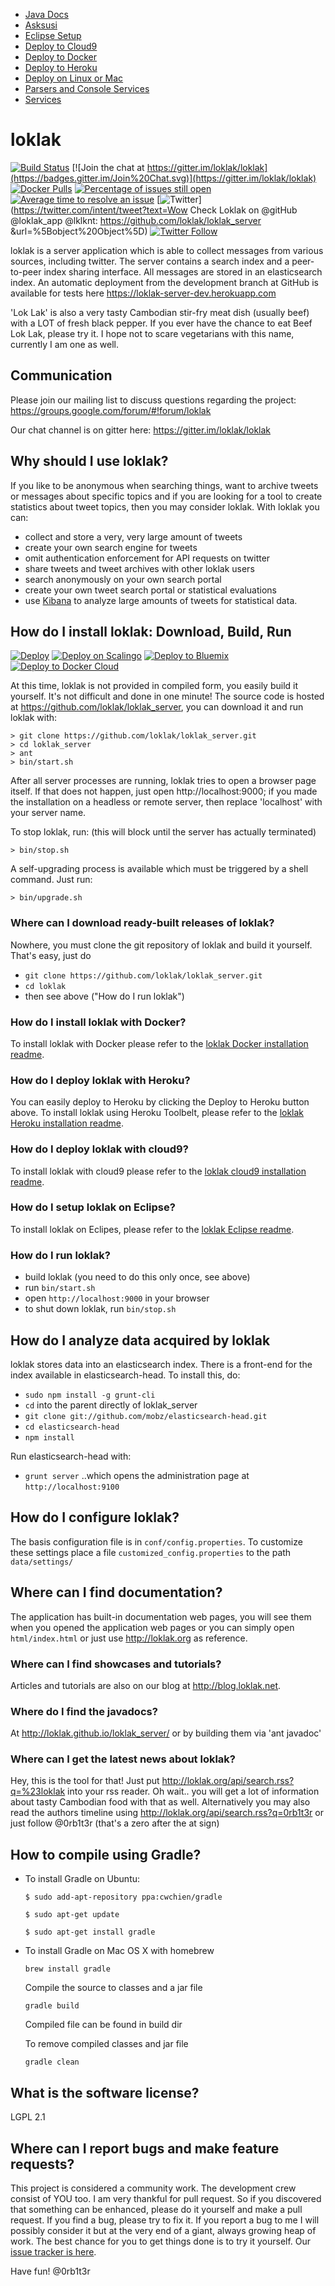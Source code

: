 - [Java Docs](/loklak_server/java/index.html)
- [Asksusi](/docs/AskSUSI.md)
- [Eclipse Setup](/docs/eclipseSetup.md)
- [Deploy to Cloud9](/docs/installation_cloud9.md)
- [Deploy to Docker](/docs/installation_docker.md)
- [Deploy to Heroku](/docs/installation_heroku.md)
- [Deploy on Linux or Mac](/docs/installation_generic.md)
- [Parsers and Console Services](/docs/parsers.md)
- [Services](/docs/parsers.md)

# loklak
[![Build Status](https://travis-ci.org/loklak/loklak_server.svg?branch=master)](https://travis-ci.org/loklak/loklak_server)
[![Join the chat at https://gitter.im/loklak/loklak](https://badges.gitter.im/Join%20Chat.svg)](https://gitter.im/loklak/loklak)
[![Docker Pulls](https://img.shields.io/docker/pulls/mariobehling/loklak.svg?maxAge=2592000?style=flat-square)](https://hub.docker.com/r/mariobehling/loklak/)
[![Percentage of issues still open](http://isitmaintained.com/badge/open/loklak/loklak_server.svg)](http://isitmaintained.com/project/loklak/loklak_server "Percentage of issues still open")
[![Average time to resolve an issue](http://isitmaintained.com/badge/resolution/loklak/loklak_server.svg)](http://isitmaintained.com/project/loklak/loklak_server "Average time to resolve an issue")
[![Twitter](https://img.shields.io/twitter/url/http/shields.io.svg?style=social)](https://twitter.com/intent/tweet?text=Wow Check Loklak on @gitHub @loklak_app @lklknt: https://github.com/loklak/loklak_server &url=%5Bobject%20Object%5D)
[![Twitter Follow](https://img.shields.io/twitter/follow/lklknt.svg?style=social&label=Follow&maxAge=2592000?style=flat-square)](https://twitter.com/lklknt)

loklak is a server application which is able to collect messages from various sources, including twitter. The server contains a search index and a peer-to-peer index sharing interface. All messages are stored in an elasticsearch index. An automatic deployment from the development branch at GitHub is available for tests here https://loklak-server-dev.herokuapp.com

'Lok Lak' is also a very tasty Cambodian stir-fry meat dish (usually beef) with a LOT of fresh black pepper. If you ever have the chance to eat Beef Lok Lak, please try it. I hope not to scare vegetarians with this name, currently I am one as well.

## Communication

Please join our mailing list to discuss questions regarding the project: https://groups.google.com/forum/#!forum/loklak

Our chat channel is on gitter here: https://gitter.im/loklak/loklak

## Why should I use loklak?

If you like to be anonymous when searching things, want to archive tweets or messages about specific topics and if you are looking for a tool to create statistics about tweet topics, then you may consider loklak. With loklak you can:

- collect and store a very, very large amount of tweets
- create your own search engine for tweets
- omit authentication enforcement for API requests on twitter
- share tweets and tweet archives with other loklak users
- search anonymously on your own search portal
- create your own tweet search portal or statistical evaluations
- use [Kibana](https://github.com/elastic/kibana) to analyze large amounts of tweets for statistical data.

## How do I install loklak: Download, Build, Run

[![Deploy](https://www.herokucdn.com/deploy/button.svg)](https://heroku.com/deploy)
[![Deploy on Scalingo](https://cdn.scalingo.com/deploy/button.svg)](https://my.scalingo.com/deploy?source=https://github.com/loklak/loklak_server)
[![Deploy to Bluemix](https://bluemix.net/deploy/button.png)](https://bluemix.net/deploy?repository=https://github.com/loklak/loklak_server)
[![Deploy to Docker Cloud](https://files.cloud.docker.com/images/deploy-to-dockercloud.svg)](https://cloud.docker.com/stack/deploy/)

At this time, loklak is not provided in compiled form, you easily build it yourself. It's not difficult and done in one minute! The source code is hosted at https://github.com/loklak/loklak_server, you can download it and run loklak with:

    > git clone https://github.com/loklak/loklak_server.git
    > cd loklak_server
    > ant
    > bin/start.sh

After all server processes are running, loklak tries to open a browser page itself. If that does not happen, just open http://localhost:9000; if you made the installation on a headless or remote server, then replace 'localhost' with your server name.

To stop loklak, run: (this will block until the server has actually terminated)

    > bin/stop.sh

A self-upgrading process is available which must be triggered by a shell command. Just run:

    > bin/upgrade.sh

### Where can I download ready-built releases of loklak?

Nowhere, you must clone the git repository of loklak and build it yourself. That's easy, just do
- `git clone https://github.com/loklak/loklak_server.git`
- `cd loklak`
- then see above ("How do I run loklak")

### How do I install loklak with Docker?
To install loklak with Docker please refer to the [loklak Docker installation readme](/docs/installation_docker.md).

### How do I deploy loklak with Heroku?
You can easily deploy to Heroku by clicking the Deploy to Heroku button above. To install loklak using Heroku Toolbelt, please refer to the [loklak Heroku installation readme](/docs/installation_heroku.md).

### How do I deploy loklak with cloud9?
To install loklak with cloud9 please refer to the [loklak cloud9 installation readme](/docs/installation_cloud9.md).

### How do I setup loklak on Eclipse?

To install loklak on Eclipes, please refer to the [loklak Eclipse readme](/docs/eclipseSetup.md).

### How do I run loklak?

- build loklak (you need to do this only once, see above)
- run `bin/start.sh`
- open `http://localhost:9000` in your browser
- to shut down loklak, run `bin/stop.sh`

## How do I analyze data acquired by loklak

loklak stores data into an elasticsearch index. There is a front-end
for the index available in elasticsearch-head. To install this, do:
- `sudo npm install -g grunt-cli`
- `cd` into the parent directly of loklak_server
- `git clone git://github.com/mobz/elasticsearch-head.git`
- `cd elasticsearch-head`
- `npm install`

Run elasticsearch-head with:
- `grunt server`
..which opens the administration page at `http://localhost:9100`

## How do I configure loklak?

The basis configuration file is in ```conf/config.properties```. To customize these settings place a file ```customized_config.properties``` to the path ```data/settings/```

## Where can I find documentation?

The application has built-in documentation web pages, you will see them when you opened the application web pages or you can simply open `html/index.html` or just use http://loklak.org as reference. 

### Where can I find showcases and tutorials?

Articles and tutorials are also on our blog at http://blog.loklak.net.

### Where do I find the javadocs?

At http://loklak.github.io/loklak_server/ or by building them via 'ant javadoc'

### Where can I get the latest news about loklak?

Hey, this is the tool for that! Just put http://loklak.org/api/search.rss?q=%23loklak into your rss reader. Oh wait.. you will get a lot of information about tasty Cambodian food with that as well. Alternatively you may also read the authors timeline using http://loklak.org/api/search.rss?q=0rb1t3r or just follow @0rb1t3r (that's a zero after the at sign)

## How to compile using Gradle?
- To install Gradle on Ubuntu:

  ```
  $ sudo add-apt-repository ppa:cwchien/gradle

  $ sudo apt-get update

  $ sudo apt-get install gradle
  ```
- To install Gradle on Mac OS X with homebrew

  ```
  brew install gradle
  ```

  Compile the source to classes and a jar file

  ```
  gradle build
  ```

  Compiled file can be found in build dir
  
  To remove compiled classes and jar file

  ```
  gradle clean
  ```


## What is the software license?

LGPL 2.1


## Where can I report bugs and make feature requests?

This project is considered a community work. The development crew consist of YOU too. I am very thankful for pull request. So if you discovered that something can be enhanced, please do it yourself and make a pull request. If you find a bug, please try to fix it. If you report a bug to me I will possibly consider it but at the very end of a giant, always growing heap of work. The best chance for you to get things done is to try it yourself. Our [issue tracker is here](https://github.com/loklak/loklak_server/issues).


Have fun!
@0rb1t3r
